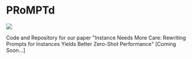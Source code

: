 # PRoMPTd
<a href="" target='_blank'>
<img src="https://visitor-badge.laobi.icu/badge?page_id=SALOKR.PROMPTD&left_color=gray&right_color=orange">
</a>

Code and Repository for our paper "Instance Needs More Care: Rewriting Prompts for Instances Yields Better Zero-Shot Performance"
[Coming Soon...]

